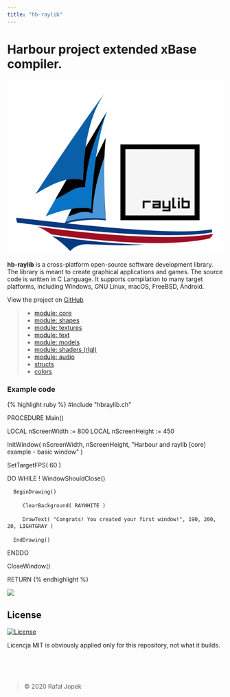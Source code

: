 ```yaml
---
title: "hb-raylib"
---
```


# **Harbour project extended xBase compiler.**

![Logo](assets/img/harbour_raylib.svg)

**hb-raylib** is a cross-platform open-source software development library. The library is meant to create graphical applications and games. The source code is written in C Language. It supports compilation to many target platforms, including Windows, GNU Linux, macOS, FreeBSD, Android.

View the project on [GitHub](https://github.com/rjopek/hb-raylib)

> - [module: core](core "module: core")
> - [module: shapes](shapes "module: shapes")
> - [module: textures](textures "module: textures")
> - [module: text](text "module: text")
> - [module: models](models "module: models")
> - [module: shaders (rlgl)](shaders_rlgl "module: shaders (rlgl)")
> - [module: audio](audio "module: audio")
> - [structs](structs "structs")
> - [colors](colors "colors")

### Example code

{% highlight ruby %}
#include "hbraylib.ch"

PROCEDURE Main()

   LOCAL nScreenWidth := 800
   LOCAL nScreenHeight := 450

   InitWindow( nScreenWidth, nScreenHeight, "Harbour and raylib [core] example - basic window" )

   SetTargetFPS( 60 )

   DO WHILE ! WindowShouldClose()

      BeginDrawing()

         ClearBackground( RAYWHITE )

         DrawText( "Congrats! You created your first window!", 190, 200, 20, LIGHTGRAY )

      EndDrawing()

   ENDDO

   CloseWindow()

   RETURN
{% endhighlight %}

![](docs/assets/img/core_basic_window.png)

## License

[![License](http://img.shields.io/:license-mit-blue.svg?style=flat-square)](.git/LICENSE)

Licencja MIT is obviously applied only for this repository, not what it builds.

<br>
<br>
<br>

> &copy; 2020 Rafał Jopek
